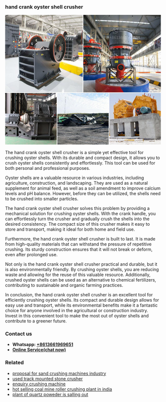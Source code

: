 <h3>hand crank oyster shell crusher</h3><img src='1706766758.jpg' alt=''><p>The hand crank oyster shell crusher is a simple yet effective tool for crushing oyster shells. With its durable and compact design, it allows you to crush oyster shells consistently and effortlessly. This tool can be used for both personal and professional purposes.</p><p>Oyster shells are a valuable resource in various industries, including agriculture, construction, and landscaping. They are used as a natural supplement for animal feed, as well as a soil amendment to improve calcium levels and pH balance. However, before they can be utilized, the shells need to be crushed into smaller particles.</p><p>The hand crank oyster shell crusher solves this problem by providing a mechanical solution for crushing oyster shells. With the crank handle, you can effortlessly turn the crusher and gradually crush the shells into the desired consistency. The compact size of this crusher makes it easy to store and transport, making it ideal for both home and field use.</p><p>Furthermore, the hand crank oyster shell crusher is built to last. It is made from high-quality materials that can withstand the pressure of repetitive crushing. Its sturdy construction ensures that it will not break or deform, even after prolonged use.</p><p>Not only is the hand crank oyster shell crusher practical and durable, but it is also environmentally friendly. By crushing oyster shells, you are reducing waste and allowing for the reuse of this valuable resource. Additionally, crushed oyster shells can be used as an alternative to chemical fertilizers, contributing to sustainable and organic farming practices.</p><p>In conclusion, the hand crank oyster shell crusher is an excellent tool for efficiently crushing oyster shells. Its compact and durable design allows for easy use and transport, while its environmental benefits make it a fantastic choice for anyone involved in the agricultural or construction industry. Invest in this convenient tool to make the most out of oyster shells and contribute to a greener future.</p><h3>Contact us</h3><ul><li><strong>Whatsapp:&nbsp;<a href="https://wa.me/8613661969651">+8613661969651</a></strong></li><li><a href="https://swt.shibang-china.com/?git&amp;zhl&amp;hand crank oyster shell crusher"><strong>Online Service(chat now)</strong></a></li></ul><h3>Related</h3><ul><li><a href='proposal for sand crushing machines industry.md'>proposal for sand crushing machines industry</a></li><li><a href='used track mounted stone crusher.md'>used track mounted stone crusher</a></li><li><a href='enquiry crushing machine.md'>enquiry crushing machine</a></li><li><a href='hot selling coal mine roller crushing plant in india.md'>hot selling coal mine roller crushing plant in india</a></li><li><a href='plant of quartz poweder is salling out.md'>plant of quartz poweder is salling out</a></li></ul>